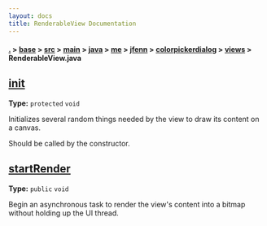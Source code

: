 ```yaml
---
layout: docs
title: RenderableView Documentation
---
```

#### [.](./../../../../../../../../index) > [base](./../../../../../../../index) > [src](./../../../../../../index) > [main](./../../../../../index) > [java](./../../../../index) > [me](./../../../index) > [jfenn](./../../index) > [colorpickerdialog](./../index) > [views](./index) > **RenderableView.java**

## [init](https://github.com/fennifith/ColorPickerDialog/blob/master/base/src/main/java/me/jfenn/colorpickerdialog/views/RenderableView.java#L45)

**Type:** `protected` `void`

Initializes several random things needed by the view to draw 
its content on a canvas. 

Should be called by the constructor. 












## [startRender](https://github.com/fennifith/ColorPickerDialog/blob/master/base/src/main/java/me/jfenn/colorpickerdialog/views/RenderableView.java#L58)

**Type:** `public` `void`

Begin an asynchronous task to render the view's content 
into a bitmap without holding up the UI thread. 












